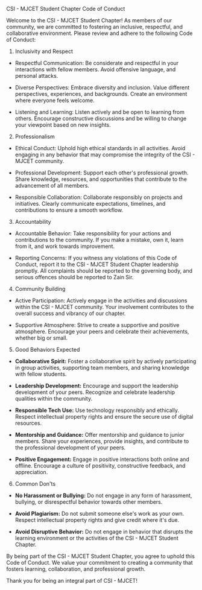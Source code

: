 CSI - MJCET Student Chapter Code of Conduct

Welcome to the CSI - MJCET Student Chapter! As members of our community, we are committed to fostering an inclusive, respectful, and collaborative environment. Please review and adhere to the following Code of Conduct:

1. Inclusivity and Respect

- Respectful Communication:
  Be considerate and respectful in your interactions with fellow members. Avoid offensive language, and personal attacks.

- Diverse Perspectives:
  Embrace diversity and inclusion. Value different perspectives, experiences, and backgrounds. Create an environment where everyone feels welcome.

- Listening and Learning:
  Listen actively and be open to learning from others. Encourage constructive discussions and be willing to change your viewpoint based on new insights.

2. Professionalism

- Ethical Conduct:
  Uphold high ethical standards in all activities. Avoid engaging in any behavior that may compromise the integrity of the CSI - MJCET community.

- Professional Development:
  Support each other's professional growth. Share knowledge, resources, and opportunities that contribute to the advancement of all members.

- Responsible Collaboration:
  Collaborate responsibly on projects and initiatives. Clearly communicate expectations, timelines, and contributions to ensure a smooth workflow.

3. Accountability

- Accountable Behavior:
  Take responsibility for your actions and contributions to the community. If you make a mistake, own it, learn from it, and work towards improvement.

- Reporting Concerns:
  If you witness any violations of this Code of Conduct, report it to the CSI - MJCET Student Chapter leadership promptly. All complaints should be reported to the governing body, and serious offences should be reported to Zain Sir.

4. Community Building

- Active Participation:
  Actively engage in the activities and discussions within the CSI - MJCET community. Your involvement contributes to the overall success and vibrancy of our chapter.

- Supportive Atmosphere:
  Strive to create a supportive and positive atmosphere. Encourage your peers and celebrate their achievements, whether big or small.

5. Good Behaviors Expected

- **Collaborative Spirit:**
  Foster a collaborative spirit by actively participating in group activities, supporting team members, and sharing knowledge with fellow students.

- **Leadership Development:**
  Encourage and support the leadership development of your peers. Recognize and celebrate leadership qualities within the community.

- **Responsible Tech Use:**
  Use technology responsibly and ethically. Respect intellectual property rights and ensure the secure use of digital resources.

- **Mentorship and Guidance:**
  Offer mentorship and guidance to junior members. Share your experiences, provide insights, and contribute to the professional development of your peers.

- **Positive Engagement:**
  Engage in positive interactions both online and offline. Encourage a culture of positivity, constructive feedback, and appreciation.

6. Common Don'ts

- **No Harassment or Bullying:**
  Do not engage in any form of harassment, bullying, or disrespectful behavior towards other members.

- **Avoid Plagiarism:**
  Do not submit someone else's work as your own. Respect intellectual property rights and give credit where it's due.

- **Avoid Disruptive Behavior:**
  Do not engage in behavior that disrupts the learning environment or the activities of the CSI - MJCET Student Chapter.

By being part of the CSI - MJCET Student Chapter, you agree to uphold this Code of Conduct. We value your commitment to creating a community that fosters learning, collaboration, and professional growth.

Thank you for being an integral part of CSI - MJCET!


